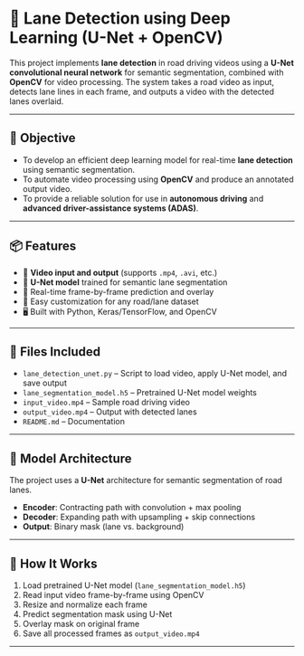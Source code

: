 # 🚗 Lane Detection using Deep Learning (U-Net + OpenCV)

This project implements **lane detection** in road driving videos using a **U-Net convolutional neural network** for semantic segmentation, combined with **OpenCV** for video processing. The system takes a road video as input, detects lane lines in each frame, and outputs a video with the detected lanes overlaid.

---

## 🎯 Objective

- To develop an efficient deep learning model for real-time **lane detection** using semantic segmentation.
- To automate video processing using **OpenCV** and produce an annotated output video.
- To provide a reliable solution for use in **autonomous driving** and **advanced driver-assistance systems (ADAS)**.

---

## 📦 Features

- 🎥 **Video input and output** (supports `.mp4`, `.avi`, etc.)
- 🧠 **U-Net model** trained for semantic lane segmentation
- 🎯 Real-time frame-by-frame prediction and overlay
- 🔧 Easy customization for any road/lane dataset
- 🖥️ Built with Python, Keras/TensorFlow, and OpenCV

---

## 📁 Files Included

- `lane_detection_unet.py` – Script to load video, apply U-Net model, and save output
- `lane_segmentation_model.h5` – Pretrained U-Net model weights
- `input_video.mp4` – Sample road driving video
- `output_video.mp4` – Output with detected lanes
- `README.md` – Documentation

---

## 🧠 Model Architecture

The project uses a **U-Net** architecture for semantic segmentation of road lanes.

- **Encoder**: Contracting path with convolution + max pooling
- **Decoder**: Expanding path with upsampling + skip connections
- **Output**: Binary mask (lane vs. background)

---

## 🧪 How It Works

1. Load pretrained U-Net model (`lane_segmentation_model.h5`)
2. Read input video frame-by-frame using OpenCV
3. Resize and normalize each frame
4. Predict segmentation mask using U-Net
5. Overlay mask on original frame
6. Save all processed frames as `output_video.mp4`

---

